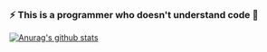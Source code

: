 ### ⚡ This is a programmer who doesn't understand code 👋
[![Anurag's github stats](https://github-readme-stats.vercel.app/api?username=vitaminx&show_icons=true&theme=merko)](https://github.com/vitaminx/github-readme-stats)
<!--
**vitaminx/vitaminx** is a ✨ _special_ ✨ repository because its `README.md` (this file) appears on your GitHub profile.

Here are some ideas to get you started:

- 🔭 I’m currently working on ...
- 🌱 I’m currently learning ...
- 👯 I’m looking to collaborate on ...
- 🤔 I’m looking for help with ...
- 💬 Ask me about ...
- 📫 How to reach me: ...
- 😄 Pronouns: ...
- ⚡ Fun fact: ...
-->

